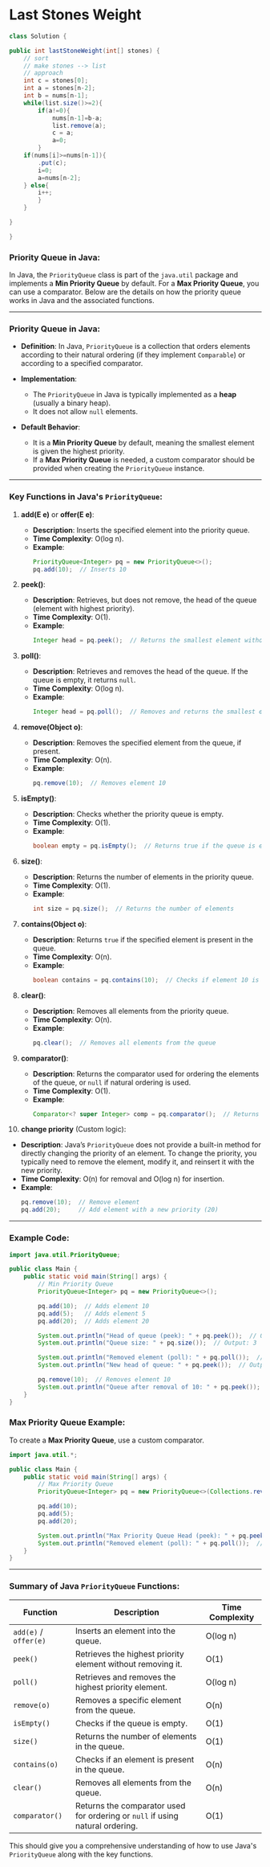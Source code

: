 # Last Stones Weight

```java
class Solution {

public int lastStoneWeight(int[] stones) {
	// sort
	// make stones --> list
	// approach
	int c = stones[0];
	int a = stones[n-2];
	int b = nums[n-1];
	while(list.size()>=2){
		if(a!=0){
			nums[n-1]=b-a;
			list.remove(a);
			c = a;
			a=0;
		}
	if(nums[i]>=nums[n-1]){
		.put(c);
		i=0;
		a=nums[n-2];
	} else{
		i++;
		}
	}

}

}
```

### Priority Queue in Java:

In Java, the `PriorityQueue` class is part of the `java.util` package and implements a **Min Priority Queue** by default. For a **Max Priority Queue**, you can use a comparator. Below are the details on how the priority queue works in Java and the associated functions.

---

### Priority Queue in Java:

- **Definition**: In Java, `PriorityQueue` is a collection that orders elements according to their natural ordering (if they implement `Comparable`) or according to a specified comparator.

- **Implementation**: 
  - The `PriorityQueue` in Java is typically implemented as a **heap** (usually a binary heap).
  - It does not allow `null` elements.

- **Default Behavior**: 
  - It is a **Min Priority Queue** by default, meaning the smallest element is given the highest priority.
  - If a **Max Priority Queue** is needed, a custom comparator should be provided when creating the `PriorityQueue` instance.

---

### Key Functions in Java's `PriorityQueue`:

1. **add(E e)** or **offer(E e)**:
   - **Description**: Inserts the specified element into the priority queue.
   - **Time Complexity**: O(log n).
   - **Example**: 
     ```java
     PriorityQueue<Integer> pq = new PriorityQueue<>();
     pq.add(10);  // Inserts 10
     ```

2. **peek()**:
   - **Description**: Retrieves, but does not remove, the head of the queue (element with highest priority).
   - **Time Complexity**: O(1).
   - **Example**: 
     ```java
     Integer head = pq.peek();  // Returns the smallest element without removing it
     ```

3. **poll()**:
   - **Description**: Retrieves and removes the head of the queue. If the queue is empty, it returns `null`.
   - **Time Complexity**: O(log n).
   - **Example**: 
     ```java
     Integer head = pq.poll();  // Removes and returns the smallest element
     ```

4. **remove(Object o)**:
   - **Description**: Removes the specified element from the queue, if present.
   - **Time Complexity**: O(n).
   - **Example**: 
     ```java
     pq.remove(10);  // Removes element 10
     ```

5. **isEmpty()**:
   - **Description**: Checks whether the priority queue is empty.
   - **Time Complexity**: O(1).
   - **Example**:
     ```java
     boolean empty = pq.isEmpty();  // Returns true if the queue is empty
     ```

6. **size()**:
   - **Description**: Returns the number of elements in the priority queue.
   - **Time Complexity**: O(1).
   - **Example**: 
     ```java
     int size = pq.size();  // Returns the number of elements
     ```

7. **contains(Object o)**:
   - **Description**: Returns `true` if the specified element is present in the queue.
   - **Time Complexity**: O(n).
   - **Example**: 
     ```java
     boolean contains = pq.contains(10);  // Checks if element 10 is present
     ```

8. **clear()**:
   - **Description**: Removes all elements from the priority queue.
   - **Time Complexity**: O(n).
   - **Example**: 
     ```java
     pq.clear();  // Removes all elements from the queue
     ```

9. **comparator()**:
   - **Description**: Returns the comparator used for ordering the elements of the queue, or `null` if natural ordering is used.
   - **Time Complexity**: O(1).
   - **Example**:
     ```java
     Comparator<? super Integer> comp = pq.comparator();  // Returns the comparator or null
     ```

10. **change priority** (Custom logic):
   - **Description**: Java’s `PriorityQueue` does not provide a built-in method for directly changing the priority of an element. To change the priority, you typically need to remove the element, modify it, and reinsert it with the new priority.
   - **Time Complexity**: O(n) for removal and O(log n) for insertion.
   - **Example**:
     ```java
     pq.remove(10);  // Remove element
     pq.add(20);     // Add element with a new priority (20)
     ```

---

### Example Code:

```java
import java.util.PriorityQueue;

public class Main {
    public static void main(String[] args) {
        // Min Priority Queue
        PriorityQueue<Integer> pq = new PriorityQueue<>();

        pq.add(10);  // Adds element 10
        pq.add(5);   // Adds element 5
        pq.add(20);  // Adds element 20

        System.out.println("Head of queue (peek): " + pq.peek());  // Output: 5
        System.out.println("Queue size: " + pq.size());  // Output: 3

        System.out.println("Removed element (poll): " + pq.poll());  // Output: 5
        System.out.println("New head of queue: " + pq.peek());  // Output: 10

        pq.remove(10);  // Removes element 10
        System.out.println("Queue after removal of 10: " + pq.peek());  // Output: 20
    }
}
```

### Max Priority Queue Example:

To create a **Max Priority Queue**, use a custom comparator.

```java
import java.util.*;

public class Main {
    public static void main(String[] args) {
        // Max Priority Queue
        PriorityQueue<Integer> pq = new PriorityQueue<>(Collections.reverseOrder());

        pq.add(10);
        pq.add(5);
        pq.add(20);

        System.out.println("Max Priority Queue Head (peek): " + pq.peek());  // Output: 20
        System.out.println("Removed element (poll): " + pq.poll());  // Output: 20
    }
}
```

---

### Summary of Java `PriorityQueue` Functions:

| Function              | Description                                                                 | Time Complexity |
|-----------------------|-----------------------------------------------------------------------------|-----------------|
| `add(e)` / `offer(e)`  | Inserts an element into the queue.                                           | O(log n)        |
| `peek()`               | Retrieves the highest priority element without removing it.                  | O(1)            |
| `poll()`               | Retrieves and removes the highest priority element.                          | O(log n)        |
| `remove(o)`            | Removes a specific element from the queue.                                   | O(n)            |
| `isEmpty()`            | Checks if the queue is empty.                                                | O(1)            |
| `size()`               | Returns the number of elements in the queue.                                | O(1)            |
| `contains(o)`          | Checks if an element is present in the queue.                               | O(n)            |
| `clear()`              | Removes all elements from the queue.                                         | O(n)            |
| `comparator()`         | Returns the comparator used for ordering or `null` if using natural ordering.| O(1)            |

This should give you a comprehensive understanding of how to use Java's `PriorityQueue` along with the key functions.